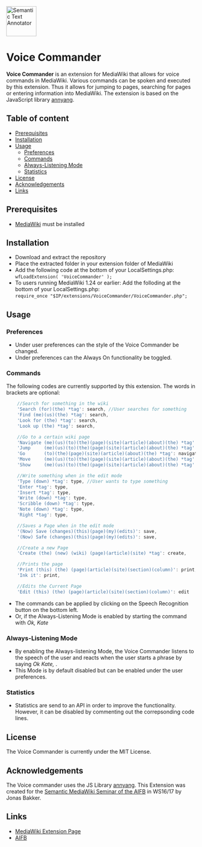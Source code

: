 <img src="https://user-images.githubusercontent.com/11618221/27525962-a422528e-5a42-11e7-8d3c-e54265c669a2.png" alt="Semantic Text Annotator" title="Semantic Text Annotator" align="middle" height="80"/>

Voice Commander
======================

**Voice Commander** is an extension for MediaWiki that allows for voice commands in MediaWiki. Various commands can be spoken and executed by this extension. Thus it allows for jumping to pages, searching for pages or entering information into MediaWiki. The extension is based on the JavaScript library [annyang](https://www.talater.com/annyang/).


## Table of content
- [Prerequisites](#prerequisites)
- [Installation](#installation)
- [Usage](#usage)
	- [Preferences](#preferences)
    - [Commands](#commands)
    - [Always-Listening Mode](#always-listening-mode)
    - [Statistics](#statistics)
- [License](#license)
- [Acknowledgements](#acknowledgements)
- [Links](#links)

## Prerequisites
* [MediaWiki](http://mediawiki.org) must be installed


## Installation
* Download and extract the repository
* Place the extracted folder in your extension folder of MediaWiki
* Add the following code at the bottom of your LocalSettings.php:</br>
```wfLoadExtension( 'VoiceCommander' );```
* To users running MediaWiki 1.24 or earlier: Add the folloding at the bottom of your LocalSettings.php:</br>
```require_once "$IP/extensions/VoiceCommander/VoiceCommander.php";```

## Usage

### Preferences
* Under user preferences can the style of the Voice Commander be changed.
* Under preferences can the Always On functionality be toggled.


### Commands
The following codes are currently supported by this extension. The words in brackets are optional:
```javascript
	//Search for something in the wiki
	'Search (for)(the) *tag': search, //User searches for something
    'Find (me)(us)(the) *tag': search,
    'Look for (the) *tag': search,
    'Look up (the) *tag': search,

    //Go to a certain wiki page
    'Navigate (me)(us)(to)(the)(page)(site)(article)(about)(the) *tag': navigate, //User wants to navigate somewhere
    'Jump     (me)(us)(to)(the)(page)(site)(article)(about)(the) *tag': navigate,
    'Go       (to)(the)(page)(site)(article)(about)(the) *tag': navigate,
    'Move     (me)(us)(to)(the)(page)(site)(article)(about)(the) *tag': navigate,
    'Show     (me)(us)(to)(the)(page)(site)(article)(about)(the) *tag': navigate,

    //Write something when in the edit mode
    'Type (down) *tag': type, //User wants to type something
    'Enter *tag': type,
    'Insert *tag': type,
    'Write (down) *tag': type,
    'Scribble (down) *tag': type,
    'Note (down) *tag': type,
    'Right *tag': type,

    //Saves a Page when in the edit mode
    '(Now) Save (changes)(this)(page)(my)(edits)': save,
    '(Now) Safe (changes)(this)(page)(my)(edits)': save,

    //Create a new Page
    'Create (the) (new) (wiki) (page)(article)(site) *tag': create,

    //Prints the page
    'Print (this) (the) (page)(article)(site)(section)(column)': print, 
    'Ink it': print,

    //Edits the Current Page
    'Edit (this) (the) (page)(article)(site)(section)(column)': edit
```

* The commands can be applied by clicking on the Speech Recognition button on the bottom left.
* Or, if the Always-Listening Mode is enabled by starting the command with *Ok, Kate*


### Always-Listening Mode
* By enabling the Always-listening Mode, the Voice Commander listens to the speech of the user and reacts when the user starts a phrase by saying *Ok Kate, <Command>*.
* This Mode is by default disabled but can be enabled under the user preferences.



### Statistics
* Statistics are send to an API in order to improve the functionality. However, it can be disabled by commenting out the correpsonding code lines.


## License
The Voice Commander is currently under the MIT License.


## Acknowledgements
The Voice commander uses the JS Library [annyang](https://github.com/TalAter/annyang). This Extension was created for the [Semantic MediaWiki Seminar of the AIFB](http://www.aifb.kit.edu/web/Prüfung/Seminare/WS2015/SMW) in WS16/17 by Jonas Bakker.


## Links

* [MediaWiki Extension Page](https://www.mediawiki.org/wiki/Extension:Voice_Commander)
* [AIFB](http://www.aifb.kit.edu/web/Voice_Commander)
